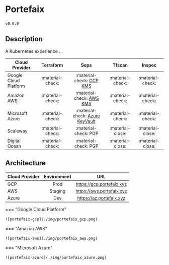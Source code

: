 # Portefaix

`v0.0.0`

## Description

A Kubernetes experience ...

| Cloud Provider | Terraform | Sops | Tfscan | Inspec |
|-----|:-----:|:-----:|:-----:|:-----:|
| Google Cloud Platform | <span class="check-bullet">:material-check:</span> | <span class="check-bullet">:material-check:</span> [GCP KMS](https://cloud.google.com/security-key-management) | <span class="check-bullet">:material-check:</span> | <span class="check-bullet">:material-check:</span> |
| Amazon AWS | <span class="check-bullet">:material-check:</span> | <span class="check-bullet">:material-check:</span> [AWS KMS](https://aws.amazon.com/kms/) | <span class="check-bullet">:material-check:</span> | <span class="check-bullet">:material-check:</span> |
| Microsoft Azure | <span class="check-bullet">:material-check:</span> | <span class="check-bullet">:material-check:</span> [Azure KeyVault](https://azure.microsoft.com/en-us/services/key-vault/) | <span class="check-bullet">:material-check:</span> | <span class="check-bullet">:material-check:</span> |
| Scaleway | <span class="check-bullet">:material-check:</span> | <span class="check-bullet">:material-check:</span> PGP | <span class="close-bullet">:material-close:</span> | <span class="close-bullet">:material-close:</span> |
| Digital Ocean | <span class="check-bullet">:material-check:</span> | <span class="check-bullet">:material-check:</span> PGP | <span class="close-bullet">:material-close:</span> | <span class="close-bullet">:material-close:</span> |

## Architecture

| Cloud Provider | Environment | URL   |
|----------------|:-----------:|:-----:|
| GCP            | Prod        | https://gcp.portefaix.xyz |
| AWS            | Staging     | https://aws.portefaix.xyz |
| Azure          | Dev         | https://az.portefaix.xyz |

=== "Google Cloud Platform"

    ![portefaix-gcp](./img/portefaix_gcp.png)

=== "Amazon AWS"

    ![portefaix-aws](./img/portefaix_aws.png)

=== "Microsoft Azure"

    ![portefaix-azure](./img/portefaix_azure.png)


